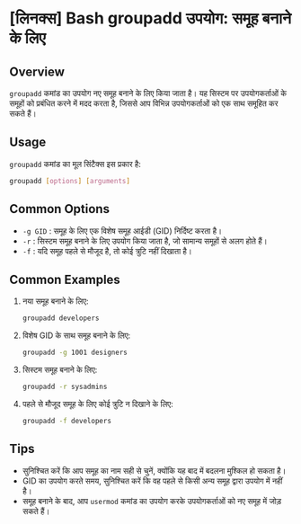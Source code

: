 # [लिनक्स] Bash groupadd उपयोग: समूह बनाने के लिए

## Overview
`groupadd` कमांड का उपयोग नए समूह बनाने के लिए किया जाता है। यह सिस्टम पर उपयोगकर्ताओं के समूहों को प्रबंधित करने में मदद करता है, जिससे आप विभिन्न उपयोगकर्ताओं को एक साथ समूहित कर सकते हैं।

## Usage
`groupadd` कमांड का मूल सिंटैक्स इस प्रकार है:

```bash
groupadd [options] [arguments]
```

## Common Options
- `-g GID` : समूह के लिए एक विशेष समूह आईडी (GID) निर्दिष्ट करता है।
- `-r` : सिस्टम समूह बनाने के लिए उपयोग किया जाता है, जो सामान्य समूहों से अलग होते हैं।
- `-f` : यदि समूह पहले से मौजूद है, तो कोई त्रुटि नहीं दिखाता है।

## Common Examples
1. नया समूह बनाने के लिए:
   ```bash
   groupadd developers
   ```

2. विशेष GID के साथ समूह बनाने के लिए:
   ```bash
   groupadd -g 1001 designers
   ```

3. सिस्टम समूह बनाने के लिए:
   ```bash
   groupadd -r sysadmins
   ```

4. पहले से मौजूद समूह के लिए कोई त्रुटि न दिखाने के लिए:
   ```bash
   groupadd -f developers
   ```

## Tips
- सुनिश्चित करें कि आप समूह का नाम सही से चुनें, क्योंकि यह बाद में बदलना मुश्किल हो सकता है।
- GID का उपयोग करते समय, सुनिश्चित करें कि वह पहले से किसी अन्य समूह द्वारा उपयोग में नहीं है।
- समूह बनाने के बाद, आप `usermod` कमांड का उपयोग करके उपयोगकर्ताओं को नए समूह में जोड़ सकते हैं।